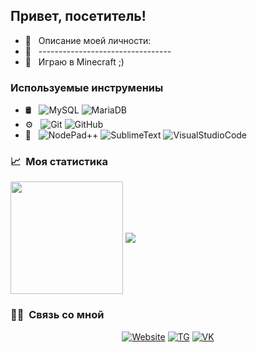 <h2> Привет, посетитель! </h2>

- 👨 &nbsp; Описание моей личности:
- 🚀 &nbsp; ---------------------------------
- 💼 &nbsp; Играю в Minecraft ;)

<h3> Используемые инструмениы </h3>

- 🛢 &nbsp;
  ![MySQL](https://img.shields.io/badge/-MySQL-333333?style=flat&logo=mysql)
  ![MariaDB](https://img.shields.io/badge/-MariaDB-333333?style=flat&logo=mariadb)
- ⚙️ &nbsp;
  ![Git](https://img.shields.io/badge/-Git-333333?style=flat&logo=git)
  ![GitHub](https://img.shields.io/badge/-GitHub-333333?style=flat&logo=github)
- 🔧 &nbsp;
  ![NodePad++](https://img.shields.io/badge/-NodePad++-333333?style=flat&logo=NotePadPlusPlus)
  ![SublimeText](https://img.shields.io/badge/-SublimeText-333333?style=flat&logo=SublimeText)
  ![VisualStudioCode](https://img.shields.io/badge/-VisualStudioCode-333333?style=flat&logo=VisualStudioCode)

<h3> 📈 &nbsp;Моя статистика </h3>
<img align="center" height="180em" src="https://github-readme-stats.vercel.app/api?username=atgxxl&show_icons=true&theme=dark&count_private=true&hide_title=true&include_all_commits=true&hide_border=true"/>
<img align="center" src="https://github-readme-stats.vercel.app/api/top-langs/?username=atgxxl&theme=dark&langs_count=10&layout=compact&hide_border=true"/>

<h3> 🤝🏻 &nbsp;Связь со мной </h3>

<p align="center">
<a href="https://shutov.pw"><img alt="Website" src="https://img.shields.io/badge/WebSite-shutov.pw-blue?style=flat-square&logo=google-chrome"></a>
<a href="https://t.me/atgxxl"><img alt="TG" src="https://img.shields.io/badge/TG-atgxxl-blue?style=flat-square&logo=telegram"></a>
<a href="https://vk.com/atgxxl/"><img alt="VK" src="https://img.shields.io/badge/VK-atgxxl-blue?style=flat-square&logo=vk"></a>
